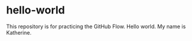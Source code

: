 # hello-world
This repository is for practicing the GitHub Flow.
Hello world. My name is Katherine.
